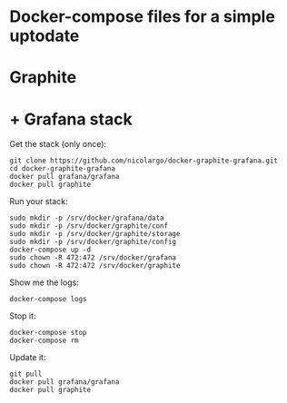 # Docker-compose files for a simple uptodate
# Graphite
# + Grafana stack

Get the stack (only once):

```
git clone https://github.com/nicolargo/docker-graphite-grafana.git
cd docker-graphite-grafana
docker pull grafana/grafana
docker pull graphite
```

Run your stack:

```
sudo mkdir -p /srv/docker/grafana/data
sudo mkdir -p /srv/docker/graphite/conf
sudo mkdir -p /srv/docker/graphite/storage
sudo mkdir -p /srv/docker/graphite/config
docker-compose up -d
sudo chown -R 472:472 /srv/docker/grafana
sudo chown -R 472:472 /srv/docker/graphite
```

Show me the logs:

```
docker-compose logs
```

Stop it:

```
docker-compose stop
docker-compose rm
```

Update it:

```
git pull
docker pull grafana/grafana
docker pull graphite
```
